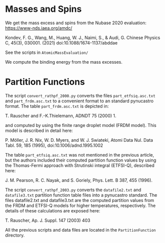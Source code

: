 # Masses and Spins

We get the mass excess and spins from the Nubase 2020 evaluation:
https://www-nds.iaea.org/amdc/

Kondev, F. G., Wang, M., Huang, W. J., Naimi, S., & Audi, G.
Chinese Physics C, 45(3), 030001. (2021) doi:10.1088/1674-1137/abddae

See the scripts in `AtomicMassEvaluation/`

We compute the binding energy from the mass excesses.

# Partition Functions

The script `convert_rathpf_2000.py` converts the files `part_etfsiq.asc.txt`
and `part_frdm.asc.txt` to a convenient format to an standard pynucastro
format. The table `part_frdm.asc.txt` is depicted in:

T. Rauscher and F.-K.Thielemann, ADNDT 75 (2000) 1.

and computed by using the finite range droplet model (FRDM model). This model
is described in detail here:

P. Möller, J. R. Nix, W. D. Myers, and W. J. Swiateki, Atomi Data Nul.
Data Tabl. 59, 185 (1995), doi:10.1006/adnd.1995.1002

The table `part_etfsiq.asc.txt` was not mentioned in the previous article, but
the authors included their computed partition function values by using the
Thomas-Fermi approach with Strutinski integral (ETFSI-Q), described here:

J. M. Pearson, R. C. Nayak, and S. Goriely, Phys. Lett. B 387, 455 (1996).

The script `convert_rathpf_2003.py` converts the `datafile2.txt` and `datafile3.txt`
partition function table files into a pynucastro standard. The files datafile2.txt
and datafile3.txt are the computed partition values from the FRDM and ETFSI-Q
models for higher temperatures, respectively. The details of these
calculations are exposed here:

T. Rauscher, Ap. J. Suppl. 147 (2003) 403

All the previous scripts and data files are located in the `PartitionFunction`
directory.

